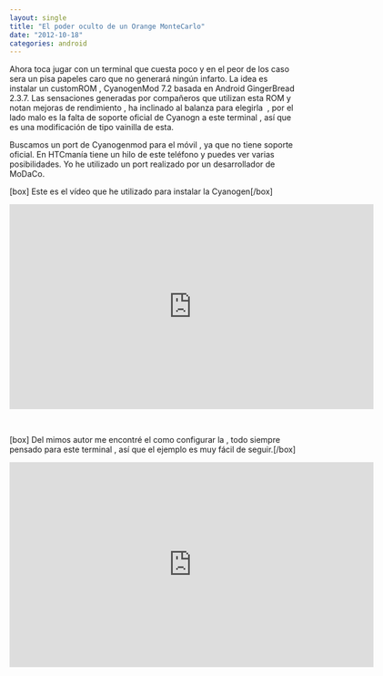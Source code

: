 ```yaml
---
layout: single
title: "El poder oculto de un Orange MonteCarlo"
date: "2012-10-18"
categories: android
---
```


Ahora toca jugar con un terminal que cuesta poco y en el peor de los caso sera un pisa papeles caro que no generará ningún infarto. La idea es instalar un customROM , CyanogenMod 7.2 basada en Android GingerBread 2.3.7. Las sensaciones generadas por compañeros que utilizan esta ROM y notan mejoras de rendimiento , ha inclinado al balanza para elegirla  , por el lado malo es la falta de soporte oficial de Cyanogn a este terminal , así que es una modificación de tipo vainilla de esta.

Buscamos un port de Cyanogenmod para el móvil , ya que no tiene soporte oficial. En HTCmanía tiene un hilo de este teléfono y puedes ver varias posibilidades. Yo he utilizado un port realizado por un desarrollador de MoDaCo.

\[box\] Este es el vídeo que he utilizado para instalar la Cyanogen\[/box\] 

<iframe src="https://www.youtube.com/embed/hvBDdzG1WIU" frameborder="0" width="640" height="360"></iframe>

 

\[box\] Del mimos autor me encontré el como configurar la , todo siempre pensado para este terminal , así que el ejemplo es muy fácil de seguir.\[/box\] 

<iframe src="https://www.youtube.com/embed/PTVKccctqGA" frameborder="0" width="640" height="360"></iframe>

